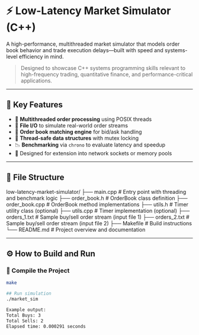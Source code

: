 # ⚡ Low-Latency Market Simulator (C++)

A high-performance, multithreaded market simulator that models order book behavior and trade execution delays—built with speed and systems-level efficiency in mind.

> Designed to showcase C++ systems programming skills relevant to high-frequency trading, quantitative finance, and performance-critical applications.

---

## 🧠 Key Features

- 🧵 **Multithreaded order processing** using POSIX threads
- 💾 **File I/O** to simulate real-world order streams
- 🧠 **Order book matching engine** for bid/ask handling
- 🧠 **Thread-safe data structures** with mutex locking
- 📉 **Benchmarking** via `chrono` to evaluate latency and speedup
- 🧪 Designed for extension into network sockets or memory pools

---

## 📁 File Structure
low-latency-market-simulator/
├── main.cpp           # Entry point with threading and benchmark logic
├── order_book.h       # OrderBook class definition
├── order_book.cpp     # OrderBook method implementations
├── utils.h            # Timer utility class (optional)
├── utils.cpp          # Timer implementation (optional)
├── orders_1.txt       # Sample buy/sell order stream (input file 1)
├── orders_2.txt       # Sample buy/sell order stream (input file 2)
├── Makefile           # Build instructions
└── README.md          # Project overview and documentation

---

## ⚙️ How to Build and Run

### 🧱 Compile the Project

```bash
make

## Run simulation
./market_sim

Example output:
Total Buys: 3
Total Sells: 2
Elapsed time: 0.000291 seconds
